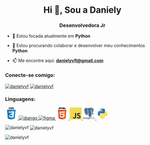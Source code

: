 <h1 align="center">Hi 👋, Sou a Daniely</h1>
<h3 align="center">Desenvolvedora Jr</h3>



- 🔭 Estou focada atualmente em **Python**

- 👯 Estou procurando colaborar e desenvolver meu conhecimentos **Python**

- 📫 Me encontre aqui: **danielyvfl@gmail.com**

<h3 align="left">Conecte-se comigo:</h3>
<p align="left">
<a href="https://linkedin.com/in/danielyvf" target="blank"><img align="center" src="https://raw.githubusercontent.com/rahuldkjain/github-profile-readme-generator/master/src/images/icons/Social/linked-in-alt.svg" alt="danielyvf" height="30" width="40" /></a>
<a href="https://www.leetcode.com/danielyvf" target="blank"><img align="center" src="https://raw.githubusercontent.com/rahuldkjain/github-profile-readme-generator/master/src/images/icons/Social/leet-code.svg" alt="danielyvf" height="30" width="40" /></a>
</p>

<h3 align="left">Linguagens:</h3>
<p align="left"> <a href="https://www.w3schools.com/css/" target="_blank" rel="noreferrer"> <img src="https://raw.githubusercontent.com/devicons/devicon/master/icons/css3/css3-original-wordmark.svg" alt="css3" width="40" height="40"/> </a> <a href="https://www.djangoproject.com/" target="_blank" rel="noreferrer"> <img src="https://cdn.worldvectorlogo.com/logos/django.svg" alt="django" width="40" height="40"/> </a> <a href="https://www.figma.com/" target="_blank" rel="noreferrer"> <img src="https://www.vectorlogo.zone/logos/figma/figma-icon.svg" alt="figma" width="40" height="40"/> </a> <a href="https://www.w3.org/html/" target="_blank" rel="noreferrer"> <img src="https://raw.githubusercontent.com/devicons/devicon/master/icons/html5/html5-original-wordmark.svg" alt="html5" width="40" height="40"/> </a> <a href="https://developer.mozilla.org/en-US/docs/Web/JavaScript" target="_blank" rel="noreferrer"> <img src="https://raw.githubusercontent.com/devicons/devicon/master/icons/javascript/javascript-original.svg" alt="javascript" width="40" height="40"/> </a> <a href="https://www.postgresql.org" target="_blank" rel="noreferrer"> <img src="https://raw.githubusercontent.com/devicons/devicon/master/icons/postgresql/postgresql-original-wordmark.svg" alt="postgresql" width="40" height="40"/> </a> <a href="https://www.python.org" target="_blank" rel="noreferrer"> <img src="https://raw.githubusercontent.com/devicons/devicon/master/icons/python/python-original.svg" alt="python" width="40" height="40"/> </a> </p>

<p><img align="left" src="https://github-readme-stats.vercel.app/api/top-langs?username=danielyvf&show_icons=true&locale=en&layout=compact" alt="danielyvf" /></p>

<p>&nbsp;<img align="center" src="https://github-readme-stats.vercel.app/api?username=danielyvf&show_icons=true&locale=en" alt="danielyvf" /></p>

<p align="left"> <img src="https://komarev.com/ghpvc/?username=danielyvf&label=Profile%20views&color=0e75b6&style=flat" alt="danielyvf" /> </p>
